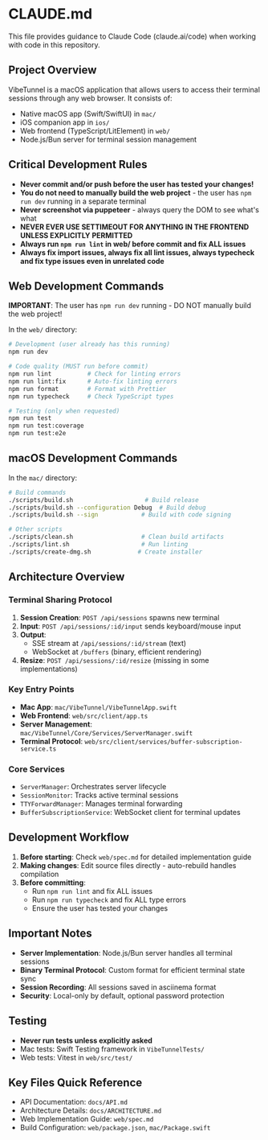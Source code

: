 # CLAUDE.md

This file provides guidance to Claude Code (claude.ai/code) when working with code in this repository.

## Project Overview

VibeTunnel is a macOS application that allows users to access their terminal sessions through any web browser. It consists of:
- Native macOS app (Swift/SwiftUI) in `mac/`
- iOS companion app in `ios/`  
- Web frontend (TypeScript/LitElement) in `web/`
- Node.js/Bun server for terminal session management

## Critical Development Rules

- **Never commit and/or push before the user has tested your changes!**
- **You do not need to manually build the web project** - the user has `npm run dev` running in a separate terminal
- **Never screenshot via puppeteer** - always query the DOM to see what's what
- **NEVER EVER USE SETTIMEOUT FOR ANYTHING IN THE FRONTEND UNLESS EXPLICITLY PERMITTED**
- **Always run `npm run lint` in web/ before commit and fix ALL issues**
- **Always fix import issues, always fix all lint issues, always typecheck and fix type issues even in unrelated code**

## Web Development Commands

**IMPORTANT**: The user has `npm run dev` running - DO NOT manually build the web project!

In the `web/` directory:

```bash
# Development (user already has this running)
npm run dev

# Code quality (MUST run before commit)
npm run lint          # Check for linting errors
npm run lint:fix      # Auto-fix linting errors
npm run format        # Format with Prettier
npm run typecheck     # Check TypeScript types

# Testing (only when requested)
npm run test
npm run test:coverage
npm run test:e2e
```

## macOS Development Commands

In the `mac/` directory:

```bash
# Build commands
./scripts/build.sh                    # Build release
./scripts/build.sh --configuration Debug  # Build debug
./scripts/build.sh --sign            # Build with code signing

# Other scripts
./scripts/clean.sh                   # Clean build artifacts
./scripts/lint.sh                    # Run linting
./scripts/create-dmg.sh             # Create installer
```

## Architecture Overview

### Terminal Sharing Protocol
1. **Session Creation**: `POST /api/sessions` spawns new terminal
2. **Input**: `POST /api/sessions/:id/input` sends keyboard/mouse input
3. **Output**: 
   - SSE stream at `/api/sessions/:id/stream` (text)
   - WebSocket at `/buffers` (binary, efficient rendering)
4. **Resize**: `POST /api/sessions/:id/resize` (missing in some implementations)

### Key Entry Points
- **Mac App**: `mac/VibeTunnel/VibeTunnelApp.swift`
- **Web Frontend**: `web/src/client/app.ts`
- **Server Management**: `mac/VibeTunnel/Core/Services/ServerManager.swift`
- **Terminal Protocol**: `web/src/client/services/buffer-subscription-service.ts`

### Core Services
- `ServerManager`: Orchestrates server lifecycle
- `SessionMonitor`: Tracks active terminal sessions
- `TTYForwardManager`: Manages terminal forwarding
- `BufferSubscriptionService`: WebSocket client for terminal updates

## Development Workflow

1. **Before starting**: Check `web/spec.md` for detailed implementation guide
2. **Making changes**: Edit source files directly - auto-rebuild handles compilation
3. **Before committing**:
   - Run `npm run lint` and fix ALL issues
   - Run `npm run typecheck` and fix ALL type errors
   - Ensure the user has tested your changes

## Important Notes

- **Server Implementation**: Node.js/Bun server handles all terminal sessions
- **Binary Terminal Protocol**: Custom format for efficient terminal state sync
- **Session Recording**: All sessions saved in asciinema format
- **Security**: Local-only by default, optional password protection

## Testing

- **Never run tests unless explicitly asked**
- Mac tests: Swift Testing framework in `VibeTunnelTests/`
- Web tests: Vitest in `web/src/test/`

## Key Files Quick Reference

- API Documentation: `docs/API.md`
- Architecture Details: `docs/ARCHITECTURE.md`
- Web Implementation Guide: `web/spec.md`
- Build Configuration: `web/package.json`, `mac/Package.swift`